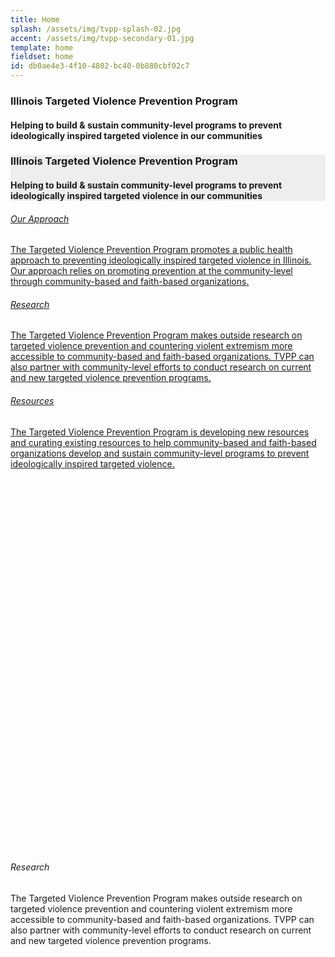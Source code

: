 ```yaml
---
title: Home
splash: /assets/img/tvpp-splash-02.jpg
accent: /assets/img/tvpp-secondary-01.jpg
template: home
fieldset: home
id: db0ae4e3-4f10-4802-bc40-0b880cbf02c7
---
```

<div class="homeHero hidden-sm hidden-xs" style="background-image: url({{splash}});">
  <div class="homeHeader">
    <h3> Illinois Targeted Violence Prevention Program</h3>
    <h4> Helping to build & sustain community-level programs to prevent ideologically inspired targeted violence in our communities</h4>
  </div>
</div>


<div style="background: #eee" class="homeHero mobile hidden-md hidden-lg">
  <div class="text-center">
    <h3> Illinois Targeted Violence Prevention Program</h3>
    <h4 class="orange"> Helping to build & sustain community-level programs to prevent ideologically inspired targeted violence in our communities</h4>
  </div>
</div> 


<div class="hidden-xs hidden-sm" markdown="0">
  <div style="margin: 0; padding: 0">

  <div class="equal">
    <div class="col-sm-4 col-md-4 col-lg-4 hoverBox">
        <a href="/tvpp/our-approach">
          <div class="service-inner">
            <h6 class="entry-title">Our Approach</h6>
            <p class="p-description">The Targeted Violence Prevention Program promotes a public health approach to preventing ideologically inspired
              targeted violence in Illinois. Our approach relies on promoting prevention at the community-level through community-based
              and faith-based organizations. </p>
          </div>
        </a>
      </div>
      <div class="col-sm-4 col-md-4 col-lg-4 hoverBox">
        <a href="/tvpp/research">
          <div class="service-inner">

  <h6 class="entry-title">Research</h6>
            <p class="p-description">The Targeted Violence Prevention Program makes outside research on targeted violence prevention and countering
              violent extremism more accessible to community-based and faith-based organizations. TVPP can also partner with
              community-level efforts to conduct research on current and new targeted violence prevention programs.</p>
          </div>
        </a>
      </div>
      <div class="col-sm-4 col-md-4 col-lg-4 hoverBox">
        <a href="/tvpp/resources">
          <div class="service-inner">

   <h6 class="entry-title">Resources</h6>
            <p class="p-description">The Targeted Violence Prevention Program is developing new resources and curating existing resources to help
              community-based and faith-based organizations develop and sustain community-level programs to prevent ideologically
              inspired targeted violence.</p>
          </div>
        </a>
      </div>
    </div>
  </div>
</div>

<div id="home-welcome" markdown="0">
  <div style="margin: 0; padding: 0">
    <div class="equal">
      <div class="col-sm-12 col-md-5 col-lg-5 welcomeBox" style="background: url({{accent}}) no-repeat center center !important; height: 595px; background-size: cover  !important;">
      </div>
      <div class="col-sm-12 col-md-7 col-lg-7 welcomeBox">
        <div class="service-inner">
          <h6 class="entry-title">Research</h6>
          <p class="p-description">The Targeted Violence Prevention Program makes outside research on targeted violence prevention and countering
            violent extremism more accessible to community-based and faith-based organizations. TVPP can also partner with
            community-level efforts to conduct research on current and new targeted violence prevention programs.</p>
        </div>
      </div>
    </div>
  </div>
</div>


